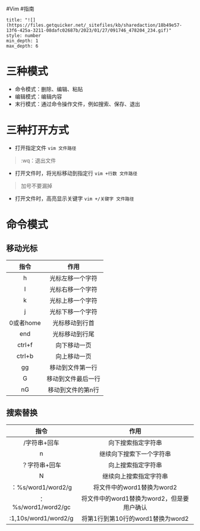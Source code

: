 #Vim #指南
```toc
title: "![](https://files.getquicker.net/_sitefiles/kb/sharedaction/18b49e57-13f6-425a-3211-08dafc02687b/2023/01/27/091746_478204_234.gif)"
style: number
min_depth: 1
max_depth: 6
```
# 三种模式
+ 命令模式：删除、编辑、粘贴
+ 编辑模式：编辑内容
+ 末行模式：通过命令操作文件，例如搜索、保存、退出
# 三种打开方式
+ 打开指定文件
`vim 文件路径`
>:wq：退出文件
+ 打开文件时，将光标移动到指定行
`vim +行数 文件路径`
> 加号不要漏掉
+ 打开文件时，高亮显示关键字
`vim +/关键字 文件路径`
# 命令模式
## 移动光标
|   指令    |        作用        |
|:---------:|:------------------:|
|     h     |  光标左移一个字符  |
|     l     |  光标右移一个字符  |
|     k     |  光标上移一个字符  |
|     j     |  光标下移一个字符  |
| 0或者home |   光标移动到行首   |
|    end    |   光标移动到行尾   |
|  ctrl+f   |    向下移动一页    |
|  ctrl+b   |    向上移动一页    |
|    gg     |  移动到文件第一行  |
|     G     | 移动到文件最后一行 |
|    nG     | 移动到文件的第n行  |
## 搜索替换
|        指令         |                    作用                    |
|:-------------------:|:------------------------------------------:|
|    /字符串+回车     |             向下搜索指定字符串             |
|          n          |          继续向下搜索下一个字符串          |
|    ？字符串+回车    |             向上搜索指定字符串             |
|          N          |           继续向上搜索指定字符串           |
| ：%s/word1/word2/g  |         将文件中的word1替换为word2         |
| ：%s/word1/word2/gc | 将文件中的word1替换为word2，但是要用户确认 |
| :1,10s/word1/word2/g      |   将第1行到第10行的word1替换为word2                                         |

